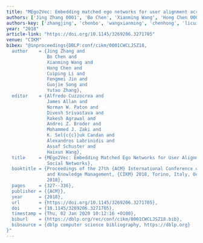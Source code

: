 ```yaml
---
title: "MEgo2Vec: Embedding matched ego networks for user alignment across social networks"
authors: ['Jing Zhang 0001', 'Bo Chen', 'Xianming Wang', 'Hong Chen 0001', 'Cuiping Li', 'Fengmei Jin', 'Guojie Song', 'Yutao Zhang']
authors-key: ['zhangjing', 'chenbo', 'wangxianming', 'chenhong', 'licuiping', 'jinfengmei', 'songguojie', 'zhangyutao']
year: "2018"
article-link: "https://doi.org/10.1145/3269206.3271705"
venue: "CIKM"
bibex: "@inproceedings{DBLP:conf/cikm/0001CWCLJSZ18,
  author    = {Jing Zhang and
               Bo Chen and
               Xianming Wang and
               Hong Chen and
               Cuiping Li and
               Fengmei Jin and
               Guojie Song and
               Yutao Zhang},
  editor    = {Alfredo Cuzzocrea and
               James Allan and
               Norman W. Paton and
               Divesh Srivastava and
               Rakesh Agrawal and
               Andrei Z. Broder and
               Mohammed J. Zaki and
               K. Sel{c{c}}uk Candan and
               Alexandros Labrinidis and
               Assaf Schuster and
               Haixun Wang},
  title     = {MEgo2Vec: Embedding Matched Ego Networks for User Alignment Across
               Social Networks},
  booktitle = {Proceedings of the 27th {ACM} International Conference on Information
               and Knowledge Management, {CIKM} 2018, Torino, Italy, October 22-26,
               2018},
  pages     = {327--336},
  publisher = {{ACM}},
  year      = {2018},
  url       = {https://doi.org/10.1145/3269206.3271705},
  doi       = {10.1145/3269206.3271705},
  timestamp = {Thu, 02 Jan 2020 10:12:16 +0100},
  biburl    = {https://dblp.org/rec/conf/cikm/0001CWCLJSZ18.bib},
  bibsource = {dblp computer science bibliography, https://dblp.org}
}"
---
```

